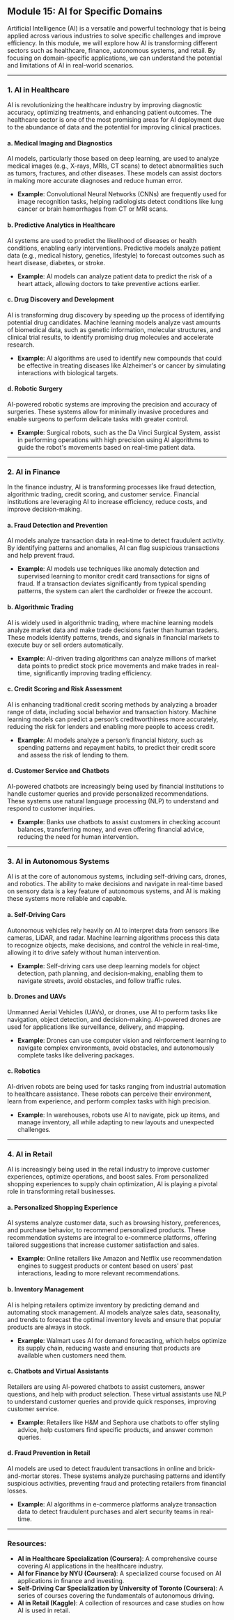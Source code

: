 ## Module 15: AI for Specific Domains

Artificial Intelligence (AI) is a versatile and powerful technology that is being applied across various industries to solve specific challenges and improve efficiency. In this module, we will explore how AI is transforming different sectors such as healthcare, finance, autonomous systems, and retail. By focusing on domain-specific applications, we can understand the potential and limitations of AI in real-world scenarios.

---

### 1. **AI in Healthcare**

AI is revolutionizing the healthcare industry by improving diagnostic accuracy, optimizing treatments, and enhancing patient outcomes. The healthcare sector is one of the most promising areas for AI deployment due to the abundance of data and the potential for improving clinical practices.

#### a. **Medical Imaging and Diagnostics**
AI models, particularly those based on deep learning, are used to analyze medical images (e.g., X-rays, MRIs, CT scans) to detect abnormalities such as tumors, fractures, and other diseases. These models can assist doctors in making more accurate diagnoses and reduce human error.

- **Example**: Convolutional Neural Networks (CNNs) are frequently used for image recognition tasks, helping radiologists detect conditions like lung cancer or brain hemorrhages from CT or MRI scans.

#### b. **Predictive Analytics in Healthcare**
AI systems are used to predict the likelihood of diseases or health conditions, enabling early interventions. Predictive models analyze patient data (e.g., medical history, genetics, lifestyle) to forecast outcomes such as heart disease, diabetes, or stroke.

- **Example**: AI models can analyze patient data to predict the risk of a heart attack, allowing doctors to take preventive actions earlier.

#### c. **Drug Discovery and Development**
AI is transforming drug discovery by speeding up the process of identifying potential drug candidates. Machine learning models analyze vast amounts of biomedical data, such as genetic information, molecular structures, and clinical trial results, to identify promising drug molecules and accelerate research.

- **Example**: AI algorithms are used to identify new compounds that could be effective in treating diseases like Alzheimer's or cancer by simulating interactions with biological targets.

#### d. **Robotic Surgery**
AI-powered robotic systems are improving the precision and accuracy of surgeries. These systems allow for minimally invasive procedures and enable surgeons to perform delicate tasks with greater control.

- **Example**: Surgical robots, such as the Da Vinci Surgical System, assist in performing operations with high precision using AI algorithms to guide the robot's movements based on real-time patient data.

---

### 2. **AI in Finance**

In the finance industry, AI is transforming processes like fraud detection, algorithmic trading, credit scoring, and customer service. Financial institutions are leveraging AI to increase efficiency, reduce costs, and improve decision-making.

#### a. **Fraud Detection and Prevention**
AI models analyze transaction data in real-time to detect fraudulent activity. By identifying patterns and anomalies, AI can flag suspicious transactions and help prevent fraud.

- **Example**: AI models use techniques like anomaly detection and supervised learning to monitor credit card transactions for signs of fraud. If a transaction deviates significantly from typical spending patterns, the system can alert the cardholder or freeze the account.

#### b. **Algorithmic Trading**
AI is widely used in algorithmic trading, where machine learning models analyze market data and make trade decisions faster than human traders. These models identify patterns, trends, and signals in financial markets to execute buy or sell orders automatically.

- **Example**: AI-driven trading algorithms can analyze millions of market data points to predict stock price movements and make trades in real-time, significantly improving trading efficiency.

#### c. **Credit Scoring and Risk Assessment**
AI is enhancing traditional credit scoring methods by analyzing a broader range of data, including social behavior and transaction history. Machine learning models can predict a person’s creditworthiness more accurately, reducing the risk for lenders and enabling more people to access credit.

- **Example**: AI models analyze a person’s financial history, such as spending patterns and repayment habits, to predict their credit score and assess the risk of lending to them.

#### d. **Customer Service and Chatbots**
AI-powered chatbots are increasingly being used by financial institutions to handle customer queries and provide personalized recommendations. These systems use natural language processing (NLP) to understand and respond to customer inquiries.

- **Example**: Banks use chatbots to assist customers in checking account balances, transferring money, and even offering financial advice, reducing the need for human intervention.

---

### 3. **AI in Autonomous Systems**

AI is at the core of autonomous systems, including self-driving cars, drones, and robotics. The ability to make decisions and navigate in real-time based on sensory data is a key feature of autonomous systems, and AI is making these systems more reliable and capable.

#### a. **Self-Driving Cars**
Autonomous vehicles rely heavily on AI to interpret data from sensors like cameras, LiDAR, and radar. Machine learning algorithms process this data to recognize objects, make decisions, and control the vehicle in real-time, allowing it to drive safely without human intervention.

- **Example**: Self-driving cars use deep learning models for object detection, path planning, and decision-making, enabling them to navigate streets, avoid obstacles, and follow traffic rules.

#### b. **Drones and UAVs**
Unmanned Aerial Vehicles (UAVs), or drones, use AI to perform tasks like navigation, object detection, and decision-making. AI-powered drones are used for applications like surveillance, delivery, and mapping.

- **Example**: Drones can use computer vision and reinforcement learning to navigate complex environments, avoid obstacles, and autonomously complete tasks like delivering packages.

#### c. **Robotics**
AI-driven robots are being used for tasks ranging from industrial automation to healthcare assistance. These robots can perceive their environment, learn from experience, and perform complex tasks with high precision.

- **Example**: In warehouses, robots use AI to navigate, pick up items, and manage inventory, all while adapting to new layouts and unexpected challenges.

---

### 4. **AI in Retail**

AI is increasingly being used in the retail industry to improve customer experiences, optimize operations, and boost sales. From personalized shopping experiences to supply chain optimization, AI is playing a pivotal role in transforming retail businesses.

#### a. **Personalized Shopping Experience**
AI systems analyze customer data, such as browsing history, preferences, and purchase behavior, to recommend personalized products. These recommendation systems are integral to e-commerce platforms, offering tailored suggestions that increase customer satisfaction and sales.

- **Example**: Online retailers like Amazon and Netflix use recommendation engines to suggest products or content based on users' past interactions, leading to more relevant recommendations.

#### b. **Inventory Management**
AI is helping retailers optimize inventory by predicting demand and automating stock management. AI models analyze sales data, seasonality, and trends to forecast the optimal inventory levels and ensure that popular products are always in stock.

- **Example**: Walmart uses AI for demand forecasting, which helps optimize its supply chain, reducing waste and ensuring that products are available when customers need them.

#### c. **Chatbots and Virtual Assistants**
Retailers are using AI-powered chatbots to assist customers, answer questions, and help with product selection. These virtual assistants use NLP to understand customer queries and provide quick responses, improving customer service.

- **Example**: Retailers like H&M and Sephora use chatbots to offer styling advice, help customers find specific products, and answer common queries.

#### d. **Fraud Prevention in Retail**
AI models are used to detect fraudulent transactions in online and brick-and-mortar stores. These systems analyze purchasing patterns and identify suspicious activities, preventing fraud and protecting retailers from financial losses.

- **Example**: AI algorithms in e-commerce platforms analyze transaction data to detect fraudulent purchases and alert security teams in real-time.

---

### Resources:

- **AI in Healthcare Specialization (Coursera)**: A comprehensive course covering AI applications in the healthcare industry.
- **AI for Finance by NYU (Coursera)**: A specialized course focused on AI applications in finance and investing.
- **Self-Driving Car Specialization by University of Toronto (Coursera)**: A series of courses covering the fundamentals of autonomous driving.
- **AI in Retail (Kaggle)**: A collection of resources and case studies on how AI is used in retail.
